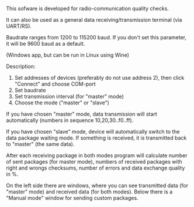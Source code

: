 This sofware is developed for radio-communication quality checks. 

It can also be used as a general data receiving/transmission terminal (via UART/RS).

Baudrate ranges from 1200 to 115200 baud. If you don't set this parameter, it will be 9600 baud as a default.

(Windows app, but can be run in Linux using Wine)

Description:
1. Set addresses of devices (preferably do not use address 2), then click "Connect" and choose COM-port
2. Set baudrate
3. Set transmission interval (for "master" mode)
4. Choose the mode ("master" or "slave")

If you have chosen "master" mode, data transmission will start automatically (numbers in sequence 10,20,30..f0..ff).

If you have chosen "slave" mode, device will automatically switch to the data package waiting mode. If something is received, it is transmitted back to "master" (the same data).

After each receiving package in both modes program will calculate number of sent packages (for master mode), numbers of received packages with right and wrongs checksums, number of errors and data exchange quality in %.

On the left side there are windows, where you can see transmitted data (for "master" mode) and received data (for both modes).
Below there is a "Manual mode" window for sending custom packages. 
